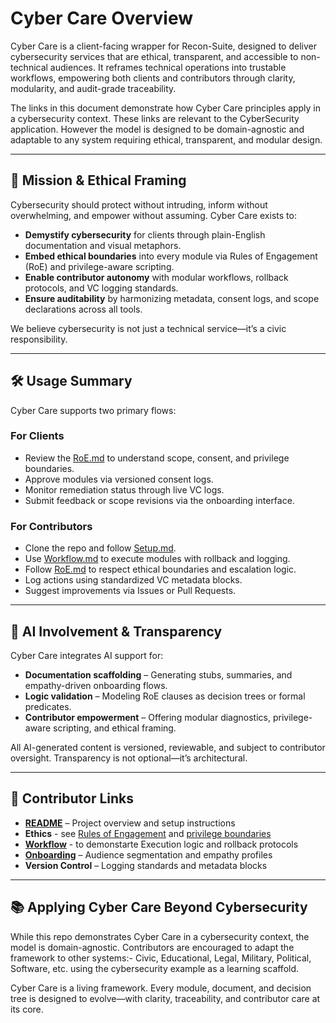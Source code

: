 # Cyber Care Overview

Cyber Care is a client-facing wrapper for Recon-Suite, designed to deliver cybersecurity services that are ethical, transparent, and accessible to non-technical audiences. It reframes technical operations into trustable workflows, empowering both clients and contributors through clarity, modularity, and audit-grade traceability.

The links in this document demonstrate how Cyber Care principles apply in a cybersecurity context. These links are relevant to the CyberSecurity application. However the model is designed to be domain-agnostic and adaptable to any system requiring ethical, transparent, and modular design.

---

## 🎯 Mission & Ethical Framing

Cybersecurity should protect without intruding, inform without overwhelming, and empower without assuming. Cyber Care exists to:

- **Demystify cybersecurity** for clients through plain-English documentation and visual metaphors.
- **Embed ethical boundaries** into every module via Rules of Engagement (RoE) and privilege-aware scripting.
- **Enable contributor autonomy** with modular workflows, rollback protocols, and VC logging standards.
- **Ensure auditability** by harmonizing metadata, consent logs, and scope declarations across all tools.

We believe cybersecurity is not just a technical service—it’s a civic responsibility.

---

## 🛠️ Usage Summary

Cyber Care supports two primary flows:

### For Clients
- Review the [RoE.md](./roe-2.md) to understand scope, consent, and privilege boundaries.
- Approve modules via versioned consent logs.
- Monitor remediation status through live VC logs.
- Submit feedback or scope revisions via the onboarding interface.

### For Contributors
- Clone the repo and follow [Setup.md](./setup.md).
- Use [Workflow.md](./workflow.md) to execute modules with rollback and logging.
- Follow [RoE.md](./roe.md) to respect ethical boundaries and escalation logic.
- Log actions using standardized VC metadata blocks.
- Suggest improvements via Issues or Pull Requests.

---

## 🤖 AI Involvement & Transparency

Cyber Care integrates AI support for:

- **Documentation scaffolding** – Generating stubs, summaries, and empathy-driven onboarding flows.
- **Logic validation** – Modeling RoE clauses as decision trees or formal predicates.
- **Contributor empowerment** – Offering modular diagnostics, privilege-aware scripting, and ethical framing.

All AI-generated content is versioned, reviewable, and subject to contributor oversight. Transparency is not optional—it’s architectural.

---

## 🔗 Contributor Links

- **[README](../README.md)** – Project overview and setup instructions
- **Ethics** - see [Rules of Engagement](./roe.md) and [privilege boundaries](./roe-2.md)
- **[Workflow](./workflow.md)** - to demonstarte Execution logic and rollback protocols
- **[Onboarding](./onboarding.md)** – Audience segmentation and empathy profiles
- **Version Control** – Logging standards and metadata blocks

---

## 📚 Applying Cyber Care Beyond Cybersecurity  
While this repo demonstrates Cyber Care in a cybersecurity context, the model is domain-agnostic. Contributors are encouraged to adapt the framework to other systems:- Civic, Educational, Legal, Military, Political, Software, etc. using the cybersecurity example as a learning scaffold.

Cyber Care is a living framework. Every module, document, and decision tree is designed to evolve—with clarity, traceability, and contributor care at its core.
